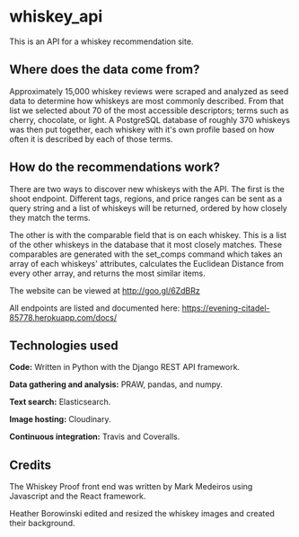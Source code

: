 # whiskey_api

This is an API for a whiskey recommendation site.

## Where does the data come from?

Approximately 15,000 whiskey reviews were scraped and analyzed as seed data to determine how whiskeys are most commonly described. From that list we selected about 70 of the most accessible descriptors; terms such as cherry, chocolate, or light. A PostgreSQL database of roughly 370 whiskeys was then put together, each whiskey with it's own profile based on how often it is described by each of those terms.

## How do the recommendations work?

There are two ways to discover new whiskeys with the API. The first is the shoot endpoint. Different tags, regions, and price ranges can be sent as a query string and a list of whiskeys will be returned, ordered by how closely they match the terms.

The other is with the comparable field that is on each whiskey. This is a list of the other whiskeys in the database that it most closely matches. These comparables are generated with the set_comps command which takes an array of each whiskeys' attributes, calculates the Euclidean Distance from every other array, and returns the most similar items.

The website can be viewed at http://goo.gl/6ZdBRz

All endpoints are listed and documented here: https://evening-citadel-85778.herokuapp.com/docs/

## Technologies used

**Code:** Written in Python with the Django REST API framework.

**Data gathering and analysis:** PRAW, pandas, and numpy.

**Text search:** Elasticsearch.

**Image hosting:** Cloudinary.

**Continuous integration:** Travis and Coveralls.

## Credits

The Whiskey Proof front end was written by Mark Medeiros using Javascript and the React framework.

Heather Borowinski edited and resized the whiskey images and created their background. 
